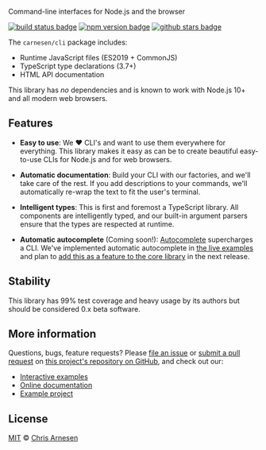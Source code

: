 Command-line interfaces for Node.js and the browser

[![build status badge](https://github.com/carnesen/cli/workflows/test/badge.svg)](https://github.com/carnesen/cli/actions?query=workflow%3Atest+branch%3Amaster) [![npm version badge](https://badge.fury.io/js/%40carnesen%2Fcli.svg)](https://www.npmjs.com/package/@carnesen/cli) [![github stars badge](https://img.shields.io/github/stars/carnesen/cli)](https://github.com/carnesen/cli)

The `carnesen/cli` package includes:
- Runtime JavaScript files (ES2019 + CommonJS)
- TypeScript type declarations (3.7+)
- HTML API documentation

This library has _no_ dependencies and is known to work with Node.js 10+ and all modern web browsers.

## Features
- **Easy to use**: We ❤️ CLI's and want to use them everywhere for everything. This library makes it easy as can be to create beautiful easy-to-use CLIs for Node.js and for web browsers.

- **Automatic documentation**: Build your CLI with our factories, and we'll take care of the rest. If you add descriptions to your commands, we'll automatically re-wrap the text to fit the user's terminal.

- **Intelligent types**: This is first and foremost a TypeScript library. All components are intelligently typed, and our built-in argument parsers ensure that the types are respected at runtime.

- **Automatic autocomplete** (Coming soon!): [Autocomplete](https://en.wikipedia.org/wiki/Autocomplete) supercharges a CLI. We've implemented automatic autocomplete in [the live examples](https://cli.carnesen.com) and plan to [add this as a feature to the core library](https://github.com/carnesen/cli/issues/32) in the next release.

## Stability
This library has 99% test coverage and heavy usage by its authors but should be considered 0.x beta software.

## More information
Questions, bugs, feature requests? Please [file an issue](https://github.com/carnesen/cli/issues/new) or [submit a pull request](https://github.com/carnesen/cli/compare) on [this project's repository on GitHub](https://github.com/carnesen/cli#readme), and check out our:
- [Interactive examples](https://cli.carnesen.com/)
- [Online documentation](https://cli.carnesen.com/docs)
- [Example project](https://github.com/carnesen/cli/tree/master/examples)

## License
[MIT](https://en.wikipedia.org/wiki/MIT_License) © [Chris Arnesen](https://www.carnesen.com)
